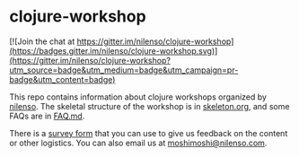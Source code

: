 # clojure-workshop

[![Join the chat at https://gitter.im/nilenso/clojure-workshop](https://badges.gitter.im/nilenso/clojure-workshop.svg)](https://gitter.im/nilenso/clojure-workshop?utm_source=badge&utm_medium=badge&utm_campaign=pr-badge&utm_content=badge)

This repo contains information about clojure workshops organized by [nilenso](nilenso.com). The skeletal structure of the workshop is in [skeleton.org](/skeleton.org), and some FAQs are in [FAQ.md](/FAQ.md).

There is a [survey form](https://docs.google.com/a/nilenso.com/forms/d/14MwjQZ9MOvceu5H1NED5Sh_yN2mqxPRSduVlMTj6BJM/viewform) that you can use to give us feedback on the content or other logistics. You can also email us at moshimoshi@nilenso.com.
